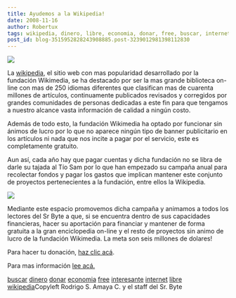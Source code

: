 ```yaml
---
title: Ayudemos a la Wikipedia!
date: 2008-11-16
author: Robertux
tags: wikipedia, dinero, libre, economia, donar, free, buscar, internet, interesante
post_id: blog-3515952828243908885.post-3239012981398112830
---
```


[![](http://1.bp.blogspot.com/_jH77WNrMVRA/SSCNz_kv6zI/AAAAAAAAEGw/J07Edf8jiEc/s400/Wikipedia-logo-en.png)](http://1.bp.blogspot.com/_jH77WNrMVRA/SSCNz_kv6zI/AAAAAAAAEGw/J07Edf8jiEc/s1600-h/Wikipedia-logo-en.png)

La [wikipedia](http://wikipedia.org/), el sitio web con mas popularidad
      desarrollado por la fundación Wikimedia, se ha destacado por ser la mas grande biblioteca
      on-line con mas de 250 idiomas diferentes que clasifican mas de cuarenta millones de
      artículos, continuamente publicados revisados y corregidos por grandes comunidades de personas
      dedicadas a este fin para que tengamos a nuestro alcance vasta información de calidad a ningún
      costo.

Además de todo esto, la fundación Wikimedia ha optado por
      funcionar sin ánimos de lucro por lo que no aparece ningún tipo de banner publicitario en los
      artículos ni nada que nos incite a pagar por el servicio, este es completamente
      gratuito.

Aun así, cada año hay que pagar cuentas y dicha fundación no
      se libra de darle su tajada al Tío Sam por lo que han empezado su campaña anual para
      recolectar fondos y pagar los gastos que implican mantener este conjunto de proyectos
      pertenecientes a la fundación, entre ellos la Wikipedia.

[![](http://3.bp.blogspot.com/_jH77WNrMVRA/SSCPGCp0UeI/AAAAAAAAEHA/OngLtadatzU/s400/Wikipedia-banner-240-es.png)](http://3.bp.blogspot.com/_jH77WNrMVRA/SSCPGCp0UeI/AAAAAAAAEHA/OngLtadatzU/s1600-h/Wikipedia-banner-240-es.png)

Mediante este espacio
      promovemos dicha campaña y animamos a todos los lectores del Sr Byte a que, si se encuentra
      dentro de sus capacidades financieras, hacer su aportación para financiar y mantener de forma
      gratuita a la gran enciclopedia on-line y el resto de proyectos sin animo de lucro de la
      fundación Wikimedia. La meta son seis millones de dolares!

Para hacer tu donación, [haz clic acá](http://wikimediafoundation.org/wiki/Donate/Now/es?utm_source=2008_nometer_1_collapsed&utm_medium=sitenotice&utm_campaign=fundraiser2008).

Para mas información [lee acá.](http://wikimediafoundation.org/wiki/Donate/Questions)

[buscar](http://www.blogalaxia.com/tags/buscar) [dinero](http://www.blogalaxia.com/tags/dinero) [donar](http://www.blogalaxia.com/tags/donar) [economia](http://www.blogalaxia.com/tags/economia) [free](http://www.blogalaxia.com/tags/free) [interesante](http://www.blogalaxia.com/tags/interesante) [internet](http://www.blogalaxia.com/tags/internet) [libre](http://www.blogalaxia.com/tags/libre) [wikipedia](http://www.blogalaxia.com/tags/wikipedia)Copyleft Rodrigo S. Amaya C. y el staff del Sr.
      Byte